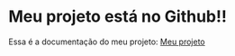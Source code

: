 # Meu projeto está no Github!!

Essa é a documentação do meu projeto: 
[Meu projeto](https://lucasftorres.github.io/workshop_estrutura_do_zero/)

